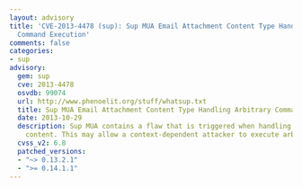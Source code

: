 ```yaml
---
layout: advisory
title: 'CVE-2013-4478 (sup): Sup MUA Email Attachment Content Type Handling Arbitrary
  Command Execution'
comments: false
categories:
- sup
advisory:
  gem: sup
  cve: 2013-4478
  osvdb: 99074
  url: http://www.phenoelit.org/stuff/whatsup.txt
  title: Sup MUA Email Attachment Content Type Handling Arbitrary Command Execution
  date: 2013-10-29
  description: Sup MUA contains a flaw that is triggered when handling email attachment
    content. This may allow a context-dependent attacker to execute arbitrary commands.
  cvss_v2: 6.8
  patched_versions:
  - "~> 0.13.2.1"
  - ">= 0.14.1.1"
---
```

